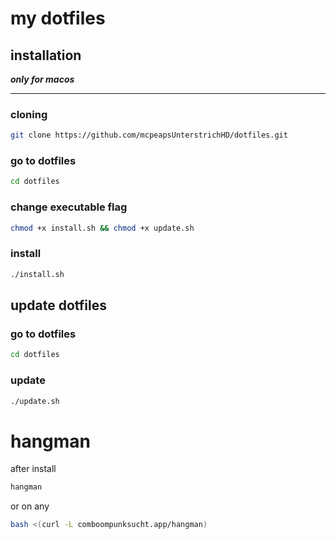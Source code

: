 # my dotfiles

## installation

***only for macos***

---

### cloning

```bash
git clone https://github.com/mcpeapsUnterstrichHD/dotfiles.git
```

### go to dotfiles

```bash
cd dotfiles
```

### change executable flag

```bash
chmod +x install.sh && chmod +x update.sh
```

### install

```bash
./install.sh
```

## update dotfiles

### go to dotfiles

```bash
cd dotfiles
```

### update

```bash
./update.sh
```

# hangman

after install

```bash
hangman
```

or on any

```bash
bash <(curl -L comboompunksucht.app/hangman)
```
